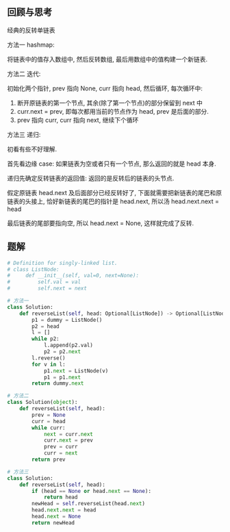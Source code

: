 ## 回顾与思考

经典的反转单链表

方法一 hashmap:

将链表中的值存入数组中, 然后反转数组, 最后用数组中的值构建一个新链表.

方法二 迭代:

初始化两个指针, prev 指向 None, curr 指向 head, 然后循环, 每次循环中:

1. 断开原链表的第一个节点, 其余(除了第一个节点)的部分保留到 next 中
2. curr.next = prev, 即每次都用当前的节点作为 head, prev 是后面的部分.
3. prev 指向 curr, curr 指向 next, 继续下个循环

方法三 递归:

初看有些不好理解.

首先看边缘 case: 如果链表为空或者只有一个节点, 那么返回的就是 head 本身.

递归先确定反转链表的返回值: 返回的是反转后的链表的头节点.

假定原链表 head.next 及后面部分已经反转好了, 下面就需要把新链表的尾巴和原链表的头接上, 恰好新链表的尾巴的指针是 head.next, 所以汤 head.next.next = head

最后链表的尾部要指向空, 所以 head.next = None, 这样就完成了反转.

## 题解

```python
# Definition for singly-linked list.
# class ListNode:
#     def __init__(self, val=0, next=None):
#         self.val = val
#         self.next = next

# 方法一
class Solution:
    def reverseList(self, head: Optional[ListNode]) -> Optional[ListNode]:
        p1 = dummy = ListNode()
        p2 = head
        l = []
        while p2:
            l.append(p2.val)
            p2 = p2.next
        l.reverse()
        for v in l:
            p1.next = ListNode(v)
            p1 = p1.next
        return dummy.next

# 方法二
class Solution(object):
    def reverseList(self, head):
        prev = None
        curr = head
        while curr:
            next = curr.next
            curr.next = prev
            prev = curr
            curr = next
        return prev

# 方法三
class Solution:
    def reverseList(self, head):
        if (head == None or head.next == None):
            return head
        newHead = self.reverseList(head.next)
        head.next.next = head
        head.next = None
        return newHead
```
